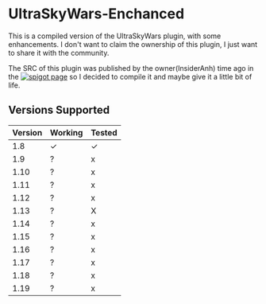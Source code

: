 # UltraSkyWars-Enchanced

This is a compiled version of the UltraSkyWars plugin, with some enhancements.
I don't want to claim the ownership of this plugin, I just want to share it with the community.

The SRC of this plugin was published by the owner(InsiderAnh) time ago in
the [![spigot page](https://www.spigotmc.org/resources/ultra-skywars-cubelets-mobfriends-parties-perks-soulwell-challenges-votes-custom-chest.84497/)](
) so I decided to compile it and maybe give it a little bit of life.

## Versions Supported

| Version | Working  | Tested |
|---------|----------|--------|
| 1.8     |        ✓ | ✓      |
| 1.9     |        ?        | x |
| 1.10    |        ?        | x|
| 1.11    |        ?        |x|
| 1.12    |        ?        |x|
| 1.13    |        ?        |X|
| 1.14    |        ?        |x|
| 1.15    |        ?        |x|
| 1.16    |        ?        |x|
| 1.17    |        ?        |x|
| 1.18    |        ?        |x|
| 1.19    |        ?        |x|

